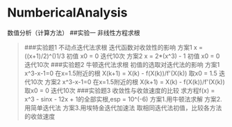 # NumbericalAnalysis
数值分析（计算方法）
##实验一 非线性方程求根
>###实验题1 不动点迭代法求根
>迭代函数对收敛性的影响
>方案1   x = ((x+1)/2)^()1/3
>初值 x0 = 0  迭代10次
>方案2    x = 2*(x^3) - 1
>初值 x0 = 0  迭代10次
###实验题2 牛顿迭代法求根
>初值的选取对迭代法的影响
>方案1   x^3-x-1=0  在x=1.5附近的根
>X(k+1) = X(k) - f(X(k))/f'(X(k))
>取x0 = 1.5  迭代10次
>方案2   x^3-x-1=0  在x=1.5附近的根
>X(k+1) = X(k) - f(X(k))/f'(X(k))
>取x0 = 0  迭代10次
###实验题3 收敛性与收敛速度的比较
>求方程f(x) = x^3 - sinx - 12x + 1的全部实根,esp = 10^(-6)
>方案1.用牛顿法求解
>方案2.用简单迭代法
>方案3.用埃特金迭代加速法
>取相同迭代法初值，比较各方法的收敛速度
